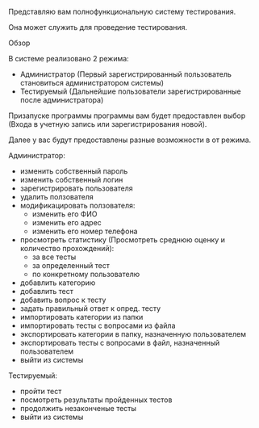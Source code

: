 Представляю вам полнофункциональную систему тестирования.

Она может служить для проведение тестирования.

Обзор

В системе реализовано 2 режима:
- Администратор (Первый зарегистрированный пользователь становиться администратором системы)
- Тестируемый (Дальнейшие пользователи зарегистрированные после администратора)

Призапуске программы программы вам будет предоставлен выбор (Входа в учетную запись или зарегистрирования новой).

Далее у вас будут предоставлены разные возможности в от режима.

Администратор:
- изменить собственный пароль
- изменить собственный логин
- зарегистрировать пользователя
- удалить ползователя
- модификацировать ползователя:
    - изменить его ФИО
    - изменить его адрес
    - изменить его номер телефона
- просмотреть статистику (Просмотреть среднюю оценку и количество прохождений):
    - за все тесты
    - за определенный тест
    - по конкретному пользователю
- добавлить категорию
- добавлить тест
- добавить вопрос к тесту
- задать правильный ответ к опред. тесту
- импортировать категории из папки
- импортировать тесты с вопросами из файла
- экспортировать категории в папку, назначенную пользователем
- экспортировать тесты с вопросами в файл, назначенный пользователем
- выйти из системы

Тестируемый:
- пройти тест
- посмотреть результаты пройденных тестов
- продолжить незаконченые тесты
- выйти из системы
